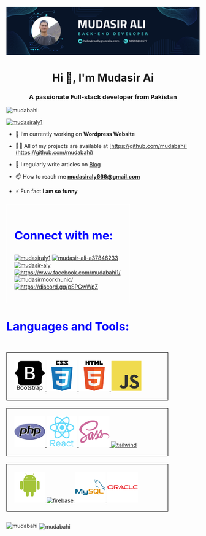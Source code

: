![logo](https://github.com/mudabahi/mudabahi/blob/main/Arif%20ali%20(1).png)
<h1 align="center">Hi 👋, I'm Mudasir Ai</h1>
<h3 align="center">A passionate Full-stack developer from Pakistan</h3>

<p align="left"> <img src="https://komarev.com/ghpvc/?username=mudabahi&label=Profile%20views&color=0e75b6&style=flat"
        alt="mudabahi" /> </p>

<p align="left"> <a href="https://twitter.com/mudasiraly1" target="blank"><img
            src="https://img.shields.io/twitter/follow/mudasiraly1?logo=twitter&style=for-the-badge"
            alt="mudasiraly1" /></a> </p>

- 🔭 I’m currently working on **Wordpress Website**

- 👨‍💻 All of my projects are available at [https://github.com/mudabahi](https://github.com/mudabahi)

- 📝 I regularly write articles on [Blog](Blog)

- 📫 How to reach me **mudasiraly666@gmail.com**

- ⚡ Fun fact **I am so funny**
<div class="" style="border: 1px solid white; width: 280px; margin-top: 20px; padding: 20px;">
    <h3 align="left" border="" style="color: blue; font-size: 30px;">Connect with me:</h3>
    <p align="left">
        <a href="https://twitter.com/mudasiraly1" target="blank"><img align="center"
                src="https://raw.githubusercontent.com/rahuldkjain/github-profile-readme-generator/master/src/images/icons/Social/twitter.svg"
                alt="mudasiraly1" height="30" width="40" /></a>
        <a href="https://linkedin.com/in/mudasir-ali-a37846233" target="blank"><img align="center"
                src="https://raw.githubusercontent.com/rahuldkjain/github-profile-readme-generator/master/src/images/icons/Social/linked-in-alt.svg"
                alt="mudasir-ali-a37846233" height="30" width="40" /></a>
        <a href="https://stackoverflow.com/users/mudasir-aly" target="blank"><img align="center"
                src="https://raw.githubusercontent.com/rahuldkjain/github-profile-readme-generator/master/src/images/icons/Social/stack-overflow.svg"
                alt="mudasir-aly" height="30" width="40" /></a>
        <a href="https://fb.com/https://www.facebook.com/mudabahi1/" target="blank"><img align="center"
                src="https://raw.githubusercontent.com/rahuldkjain/github-profile-readme-generator/master/src/images/icons/Social/facebook.svg"
                alt="https://www.facebook.com/mudabahi1/" height="30" width="40" /></a>
        <a href="https://instagram.com/mudasirmoorkhunic/" target="blank"><img align="center"
                src="https://raw.githubusercontent.com/rahuldkjain/github-profile-readme-generator/master/src/images/icons/Social/instagram.svg"
                alt="mudasirmoorkhunic/" height="30" width="40" /></a>
        <a href="https://discord.gg/https://discord.gg/pSPGwWpZ" target="blank"><img align="center"
                src="https://raw.githubusercontent.com/rahuldkjain/github-profile-readme-generator/master/src/images/icons/Social/discord.svg"
                alt="https://discord.gg/pSPGwWpZ" height="30" width="40" /></a>
    </p>
</div>


<h3 align="left" style="color: blue; font-size: 30px;">Languages and Tools:</h3>
<div class="ali" style="display: inline-block;">
    
<p align="left" style="border: 1px solid #000; width: 380px; margin-top: 20px; padding: 20px  ;">
    <a href="https://getbootstrap.com" target="_blank" rel="noreferrer"> <img
            src="https://raw.githubusercontent.com/devicons/devicon/master/icons/bootstrap/bootstrap-plain-wordmark.svg"
            alt="bootstrap" width="80" height="80" /> </a> <a href="https://www.w3schools.com/css/" target="_blank"
        rel="noreferrer"> <img
            src="https://raw.githubusercontent.com/devicons/devicon/master/icons/css3/css3-original-wordmark.svg"
            alt="css3" width="80" height="80" /> </a> <a href="https://www.w3.org/html/" target="_blank"
        rel="noreferrer"> <img
            src="https://raw.githubusercontent.com/devicons/devicon/master/icons/html5/html5-original-wordmark.svg"
            alt="html5" width="80" height="80" /> </a> <a href="https://developer.mozilla.org/en-US/docs/Web/JavaScript"
        target="_blank" rel="noreferrer"> <img
            src="https://raw.githubusercontent.com/devicons/devicon/master/icons/javascript/javascript-original.svg"
            alt="javascript" width="80" height="80" /> </a>
</p>
<p align="left" style="border: 1px solid #000; width: 380px; margin-top: 20px; padding: 20px  ;"><a
        href="https://www.php.net" target="_blank" rel="noreferrer"> <img
            src="https://raw.githubusercontent.com/devicons/devicon/master/icons/php/php-original.svg" alt="php"
            width="80" height="80" /> </a> <a href="https://reactjs.org/" target="_blank" rel="noreferrer"> <img
            src="https://raw.githubusercontent.com/devicons/devicon/master/icons/react/react-original-wordmark.svg"
            alt="react" width="80" height="80" /> </a> <a href="https://sass-lang.com" target="_blank" rel="noreferrer">
        <img src="https://raw.githubusercontent.com/devicons/devicon/master/icons/sass/sass-original.svg" alt="sass"
            width="80" height="80" /> </a> <a href="https://tailwindcss.com/" target="_blank" rel="noreferrer"> <img
            src="https://www.vectorlogo.zone/logos/tailwindcss/tailwindcss-icon.svg" alt="tailwind" width="80"
            height="80" /> </a>
</p>
<p align="left" style="border: 1px solid #000; width: 380px; margin-top: 20px; padding: 20px  ;"> <a href="https://developer.android.com" target="_blank" rel="noreferrer"> <img
            src="https://raw.githubusercontent.com/devicons/devicon/master/icons/android/android-original-wordmark.svg"
            alt="android" width="80" height="80" /> </a> <a href="https://firebase.google.com/" target="_blank"
        rel="noreferrer"> <img src="https://www.vectorlogo.zone/logos/firebase/firebase-icon.svg" alt="firebase"
            width="80  " height="80  " /> </a> <a href="https://www.mysql.com/" target="_blank" rel="noreferrer"> <img
            src="https://raw.githubusercontent.com/devicons/devicon/master/icons/mysql/mysql-original-wordmark.svg"
            alt="mysql" width="80  " height="80  " /> </a> <a href="https://www.oracle.com/" target="_blank"
        rel="noreferrer"> <img
            src="https://raw.githubusercontent.com/devicons/devicon/master/icons/oracle/oracle-original.svg"
            alt="oracle" width="80 " height="80 " /> </a> </p>

</div>

<p><img align="left"
        src="https://github-readme-stats.vercel.app/api/top-langs?username=mudabahi&show_icons=true&locale=en&layout=compact"
        alt="mudabahi" /></p>

<p>&nbsp;<img align="center"
        src="https://github-readme-stats.vercel.app/api?username=mudabahi&show_icons=true&locale=en" alt="mudabahi" />
</p>
